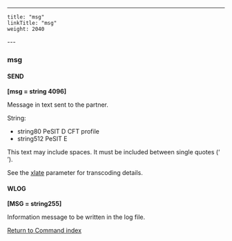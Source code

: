 ---
    title: "msg"
    linkTitle: "msg"
    weight: 2040
---<span id="msg"></span>

### msg

#### SEND

****[msg = string 4096]****

Message in text sent to the partner.

String:

- string80
    PeSIT D CFT profile
- string512
    PeSIT E

This text may include spaces. It must be included between single quotes
(‘ ’).

See the [xlate](../xlate) parameter for transcoding details.

#### WLOG

****[MSG = string255]****

Information message to be written in the log file.

[Return to Command index](../../)
